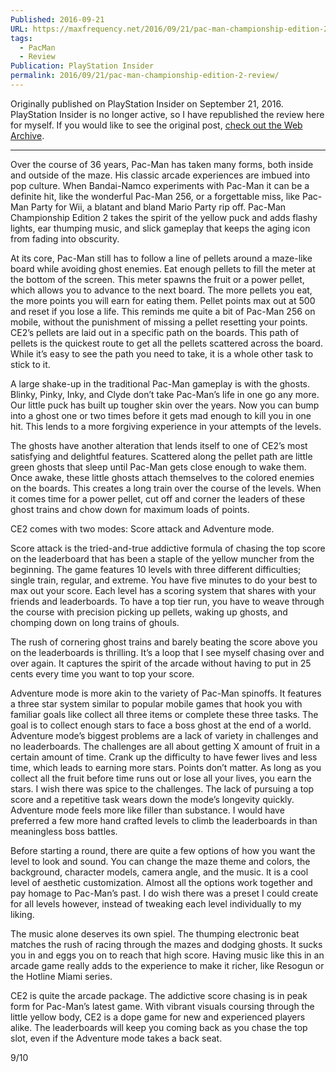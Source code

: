 ```yaml
---
Published: 2016-09-21
URL: https://maxfrequency.net/2016/09/21/pac-man-championship-edition-2-review/
tags:
  - PacMan
  - Review
Publication: PlayStation Insider
permalink: 2016/09/21/pac-man-championship-edition-2-review/
---
```

Originally published on PlayStation Insider on September 21, 2016. PlayStation Insider is no longer active, so I have republished the review here for myself. If you would like to see the original post, [check out the Web Archive](http://web.archive.org/web/20161119062015/http://playstationinsider.com/2016/09/pac-man-championship-edition-2-review-ps4/).

---

Over the course of 36 years, Pac-Man has taken many forms, both inside and outside of the maze. His classic arcade experiences are imbued into pop culture. When Bandai-Namco experiments with Pac-Man it can be a definite hit, like the wonderful Pac-Man 256, or a forgettable miss, like Pac-Man Party for Wii, a blatant and bland Mario Party rip off. Pac-Man Championship Edition 2 takes the spirit of the yellow puck and adds flashy lights, ear thumping music, and slick gameplay that keeps the aging icon from fading into obscurity.

At its core, Pac-Man still has to follow a line of pellets around a maze-like board while avoiding ghost enemies. Eat enough pellets to fill the meter at the bottom of the screen. This meter spawns the fruit or a power pellet, which allows you to advance to the next board. The more pellets you eat, the more points you will earn for eating them. Pellet points max out at 500 and reset if you lose a life. This reminds me quite a bit of Pac-Man 256 on mobile, without the punishment of missing a pellet resetting your points. CE2’s pellets are laid out in a specific path on the boards. This path of pellets is the quickest route to get all the pellets scattered across the board. While it’s easy to see the path you need to take, it is a whole other task to stick to it.

A large shake-up in the traditional Pac-Man gameplay is with the ghosts. Blinky, Pinky, Inky, and Clyde don’t take Pac-Man’s life in one go any more. Our little puck has built up tougher skin over the years. Now you can bump into a ghost one or two times before it gets mad enough to kill you in one hit. This lends to a more forgiving experience in your attempts of the levels.

The ghosts have another alteration that lends itself to one of CE2’s most satisfying and delightful features. Scattered along the pellet path are little green ghosts that sleep until Pac-Man gets close enough to wake them. Once awake, these little ghosts attach themselves to the colored enemies on the boards. This creates a long train over the course of the levels. When it comes time for a power pellet, cut off and corner the leaders of these ghost trains and chow down for maximum loads of points. 

CE2 comes with two modes: Score attack and Adventure mode. 

Score attack is the tried-and-true addictive formula of chasing the top score on the leaderboard that has been a staple of the yellow muncher from the beginning. The game features 10 levels with three different difficulties; single train, regular, and extreme. You have five minutes to do your best to max out your score. Each level has a scoring system that shares with your friends and leaderboards. To have a top tier run, you have to weave through the course with precision picking up pellets, waking up ghosts, and chomping down on long trains of ghouls. 

The rush of cornering ghost trains and barely beating the score above you on the leaderboards is thrilling. It’s a loop that I see myself chasing over and over again. It captures the spirit of the arcade without having to put in 25 cents every time you want to top your score.

Adventure mode is more akin to the variety of Pac-Man spinoffs. It features a three star system similar to popular mobile games that hook you with familiar goals like collect all three items or complete these three tasks. The goal is to collect enough stars to face a boss ghost at the end of a world. Adventure mode’s biggest problems are a lack of variety in challenges and no leaderboards. The challenges are all about getting X amount of fruit in a certain amount of time. Crank up the difficulty to have fewer lives and less time, which leads to earning more stars. Points don’t matter. As long as you collect all the fruit before time runs out or lose all your lives, you earn the stars. I wish there was spice to the challenges. The lack of pursuing a top score and a repetitive task wears down the mode’s longevity quickly. Adventure mode feels more like filler than substance. I would have preferred a few more hand crafted levels to climb the leaderboards in than meaningless boss battles.

Before starting a round, there are quite a few options of how you want the level to look and sound. You can change the maze theme and colors, the background, character models, camera angle, and the music. It is a cool level of aesthetic customization. Almost all the options work together and pay homage to Pac-Man’s past. I do wish there was a preset I could create for all levels however, instead of tweaking each level individually to my liking.

The music alone deserves its own spiel. The thumping electronic beat matches the rush of racing through the mazes and dodging ghosts. It sucks you in and eggs you on to reach that high score. Having music like this in an arcade game really adds to the experience to make it richer, like Resogun or the Hotline Miami series.

CE2 is quite the arcade package. The addictive score chasing is in peak form for Pac-Man’s latest game. With vibrant visuals coursing through the little yellow body, CE2 is a dope game for new and experienced players alike. The leaderboards will keep you coming back as you chase the top slot, even if the Adventure mode takes a back seat.

9/10